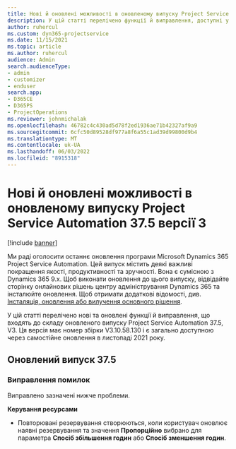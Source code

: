 ```yaml
---
title: Нові й оновлені можливості в оновленому випуску Project Service Automation 37.5 версії 3
description: У цій статті перелічено функції й виправлення, доступні у випуску Microsoft Dynamics 365 Project Service Automation 37.5, V3.
author: ruhercul
ms.custom: dyn365-projectservice
ms.date: 11/15/2021
ms.topic: article
ms.author: ruhercul
audience: Admin
search.audienceType:
- admin
- customizer
- enduser
search.app:
- D365CE
- D365PS
- ProjectOperations
ms.reviewer: johnmichalak
ms.openlocfilehash: 46782c4c430ad5d78f2ed1936ae71b42327af9a9
ms.sourcegitcommit: 6cfc50d89528df977a8f6a55c1ad39d99800d9b4
ms.translationtype: MT
ms.contentlocale: uk-UA
ms.lasthandoff: 06/03/2022
ms.locfileid: "8915318"
---
```

# <a name="whats-new-or-changed-in-project-service-automation-update-release-375-v3"></a>Нові й оновлені можливості в оновленому випуску Project Service Automation 37.5 версії 3

[!include [banner](../includes/psa-now-project-operations.md)]

Ми раді оголосити останнє оновлення програми Microsoft Dynamics 365 Project Service Automation. Цей випуск містить деякі важливі покращення якості, продуктивності та зручності. Вона є сумісною з Dynamics 365 9.x. Щоб виконати оновлення до цього випуску, відвідайте сторінку онлайнових рішень центру адміністрування Dynamics 365 та інсталюйте оновлення. Щоб отримати додаткові відомості, див. [Інсталяція, оновлення або вилучення основного рішення](/power-platform/admin/install-remove-preferred-solution).

У цій статті перелічено нові та оновлені функції й виправлення, що входять до складу оновленого випуску Project Service Automation 37.5, V3. Ця версія має номер збірки V3.10.58.130 і є загально доступною через самостійне оновлення в листопаді 2021 року.

## <a name="update-release-375"></a>Оновлений випуск 37.5

### <a name="bug-fixes"></a>Виправлення помилок

Виправлено зазначені нижче проблеми.

**Керування ресурсами**
- Повторювані резервування створюються, коли користувач оновлює наявні резервування та значення **Пропорційно** вибрано для параметра **Спосіб збільшення годин** або **Спосіб зменшення годин**.
